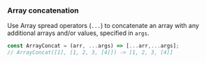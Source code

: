 ### Array concatenation

Use Array spread operators (`...`) to concatenate an array with any additional arrays and/or values, specified in `args`.

```js
const ArrayConcat = (arr, ...args) => [...arr,...args];
// ArrayConcat([1], [1, 2, 3, [4]]) -> [1, 2, 3, [4]]
```
